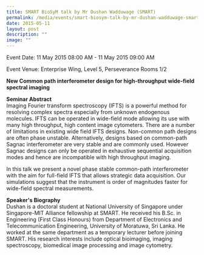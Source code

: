 ```yaml
---
title: SMART BioSyM talk by Mr Dushan Wadduwage (SMART)
permalink: /media/events/smart-biosym-talk-by-mr-dushan-wadduwage-smart/
date: 2015-05-11
layout: post
description: ""
image: ""
---
```


Event Date: 11 May 2015 08:00 AM - 11 May 2015 09:00 AM

Event Venue: Enterprise Wing, Level 5, Perseverance Rooms 1/2

**New Common path interferometer design for high-throughput wide-field spectral imaging**

  
**Seminar Abstract**  
Imaging Fourier transform spectroscopy (IFTS) is a powerful method for resolving complex spectra especially from unknown endogenous molecules. IFTS can be operated in wide-field mode allowing its use with many high throughput, high content image cytometers. There are a number of limitations in existing wide field IFTS designs. Non-common path designs are often phase unstable. Alternatively, designs based on common-path Sagnac interferometer are very stable and are commonly used. However Sagnac designs can only be operated in exhaustive sequential acquisition modes and hence are incompatible with high throughput imaging.  
  
In this talk we present a novel phase stable common-path interferometer with the aim for full-field IFTS that allows strategic data acquisition. Our simulations suggest that the instrument is order of magnitudes faster for wide-field spectral measurements.  
  
**Speaker's Biography**  
Dushan is a doctoral student at National University of Singapore under Singapore-MIT Alliance fellowship at SMART. He received his B.Sc. in Engineering (First Class Honours) from Department of Electronics and Telecommunication Engineering, University of Moratuwa, Sri Lanka. He worked at the same department as a temporary lecturer before joining SMART. His research interests include optical bioimaging, imaging spectroscopy, biomedical image processing and image cytometry.